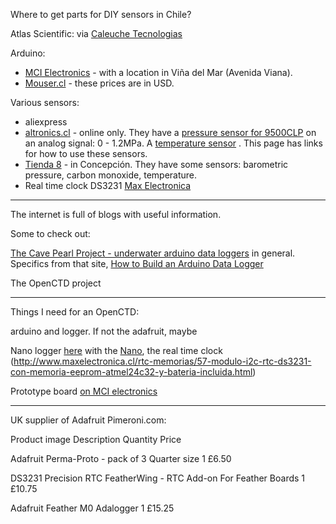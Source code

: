 
Where to get parts for DIY sensors in Chile?

Atlas Scientific: via [Caleuche Tecnologias](http://www.caleuchetecnologias.cl/index.html)

Arduino: 
*	[MCI Electronics](www.mcielectronics.cl/) - with a location in Viña del Mar (Avenida Viana).
*	[Mouser.cl](mouser.cl) - these prices are in USD.

Various sensors:

*	aliexpress
*	[altronics.cl](https://altronics.cl) - online only. They have a [pressure sensor for 9500CLP](https://altronics.cl/instrumentacion-industrial/medicion-presion/sensor-presion-hk1100c) on an analog signal: 0 - 1.2MPa. A [temperature sensor](https://altronics.cl/sensor-sonda-temperatura-ds18b20) . This page has links for how to use these sensors.
*	[Tienda 8](tienda8.cl) - in Concepción. They have some sensors: barometric pressure, carbon monoxide, temperature.
*	Real time clock DS3231 [Max Electronica](http://www.maxelectronica.cl/45-rtc-memorias)

***

The internet is full of blogs with useful information. 

Some to check out: 

[The Cave Pearl Project - underwater arduino data loggers](https://thecavepearlproject.org) in general.
Specifics from that site, [How to Build an Arduino Data Logger](https://thecavepearlproject.org/how-to-build-an-arduino-data-logger/) 


The OpenCTD project



***


Things I need for an OpenCTD: 

arduino and logger. If not the adafruit, maybe 

Nano logger [here](http://www.maxelectronica.cl/shield-arduino/555-shield-arduino-nano-data-logging-con-rtc-ds1307-y-slot-micro-sd.html) with the [Nano](http://www.maxelectronica.cl/tarjetas-arduino/397-arduino-nano-atmega328-version-de-pines-sin-soldar.html), the real time clock (http://www.maxelectronica.cl/rtc-memorias/57-modulo-i2c-rtc-ds3231-con-memoria-eeprom-atmel24c32-y-bateria-incluida.html) 

Prototype board [on MCI electronics](https://www.mcielectronics.cl/en_US/shop/product/prototype-pcb-compatible-con-modulos-xbee-23409?search=prototype+pcb)



***
UK supplier of Adafruit
Pimeroni.com: 

Product image	Description	Quantity	Price

Adafruit Perma-Proto - pack of 3
Quarter size
1	£6.50

DS3231 Precision RTC FeatherWing - RTC Add-on For Feather Boards
1	£10.75

Adafruit Feather M0 Adalogger
1	£15.25
